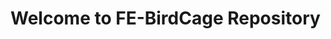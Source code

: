 # Welcome to FE-BirdCage Repository

<!-- <img src="./src/assets/images/web2.jpeg" alt="ảnh trang giao diện chính của web"> -->
